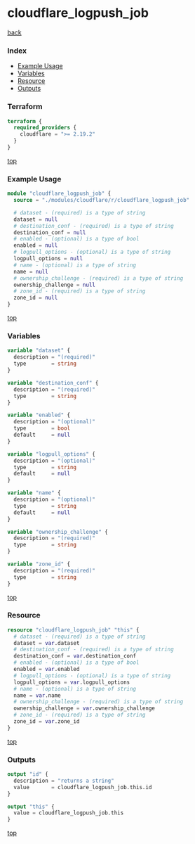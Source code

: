 # cloudflare_logpush_job

[back](../cloudflare.md)

### Index

- [Example Usage](#example-usage)
- [Variables](#variables)
- [Resource](#resource)
- [Outputs](#outputs)

### Terraform

```terraform
terraform {
  required_providers {
    cloudflare = ">= 2.19.2"
  }
}
```

[top](#index)

### Example Usage

```terraform
module "cloudflare_logpush_job" {
  source = "./modules/cloudflare/r/cloudflare_logpush_job"

  # dataset - (required) is a type of string
  dataset = null
  # destination_conf - (required) is a type of string
  destination_conf = null
  # enabled - (optional) is a type of bool
  enabled = null
  # logpull_options - (optional) is a type of string
  logpull_options = null
  # name - (optional) is a type of string
  name = null
  # ownership_challenge - (required) is a type of string
  ownership_challenge = null
  # zone_id - (required) is a type of string
  zone_id = null
}
```

[top](#index)

### Variables

```terraform
variable "dataset" {
  description = "(required)"
  type        = string
}

variable "destination_conf" {
  description = "(required)"
  type        = string
}

variable "enabled" {
  description = "(optional)"
  type        = bool
  default     = null
}

variable "logpull_options" {
  description = "(optional)"
  type        = string
  default     = null
}

variable "name" {
  description = "(optional)"
  type        = string
  default     = null
}

variable "ownership_challenge" {
  description = "(required)"
  type        = string
}

variable "zone_id" {
  description = "(required)"
  type        = string
}
```

[top](#index)

### Resource

```terraform
resource "cloudflare_logpush_job" "this" {
  # dataset - (required) is a type of string
  dataset = var.dataset
  # destination_conf - (required) is a type of string
  destination_conf = var.destination_conf
  # enabled - (optional) is a type of bool
  enabled = var.enabled
  # logpull_options - (optional) is a type of string
  logpull_options = var.logpull_options
  # name - (optional) is a type of string
  name = var.name
  # ownership_challenge - (required) is a type of string
  ownership_challenge = var.ownership_challenge
  # zone_id - (required) is a type of string
  zone_id = var.zone_id
}
```

[top](#index)

### Outputs

```terraform
output "id" {
  description = "returns a string"
  value       = cloudflare_logpush_job.this.id
}

output "this" {
  value = cloudflare_logpush_job.this
}
```

[top](#index)